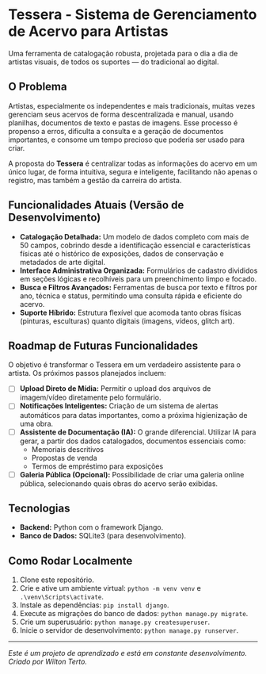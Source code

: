# Tessera - Sistema de Gerenciamento de Acervo para Artistas

Uma ferramenta de catalogação robusta, projetada para o dia a dia de artistas visuais, de todos os suportes — do tradicional ao digital.

## O Problema

Artistas, especialmente os independentes e mais tradicionais, muitas vezes gerenciam seus acervos de forma descentralizada e manual, usando planilhas, documentos de texto e pastas de imagens. Esse processo é propenso a erros, dificulta a consulta e a geração de documentos importantes, e consome um tempo precioso que poderia ser usado para criar.

A proposta do **Tessera** é centralizar todas as informações do acervo em um único lugar, de forma intuitiva, segura e inteligente, facilitando não apenas o registro, mas também a gestão da carreira do artista.

## Funcionalidades Atuais (Versão de Desenvolvimento)

* **Catalogação Detalhada:** Um modelo de dados completo com mais de 50 campos, cobrindo desde a identificação essencial e características físicas até o histórico de exposições, dados de conservação e metadados de arte digital.
* **Interface Administrativa Organizada:** Formulários de cadastro divididos em seções lógicas e recolhíveis para um preenchimento limpo e focado.
* **Busca e Filtros Avançados:** Ferramentas de busca por texto e filtros por ano, técnica e status, permitindo uma consulta rápida e eficiente do acervo.
* **Suporte Híbrido:** Estrutura flexível que acomoda tanto obras físicas (pinturas, esculturas) quanto digitais (imagens, vídeos, glitch art).

## Roadmap de Futuras Funcionalidades

O objetivo é transformar o Tessera em um verdadeiro assistente para o artista. Os próximos passos planejados incluem:

-   [ ] **Upload Direto de Mídia:** Permitir o upload dos arquivos de imagem/vídeo diretamente pelo formulário.
-   [ ] **Notificações Inteligentes:** Criação de um sistema de alertas automáticos para datas importantes, como a próxima higienização de uma obra.
-   [ ] **Assistente de Documentação (IA):** O grande diferencial. Utilizar IA para gerar, a partir dos dados catalogados, documentos essenciais como:
    -   Memoriais descritivos
    -   Propostas de venda
    -   Termos de empréstimo para exposições
-   [ ] **Galeria Pública (Opcional):** Possibilidade de criar uma galeria online pública, selecionando quais obras do acervo serão exibidas.

## Tecnologias

* **Backend:** Python com o framework Django.
* **Banco de Dados:** SQLite3 (para desenvolvimento).

## Como Rodar Localmente

1.  Clone este repositório.
2.  Crie e ative um ambiente virtual: `python -m venv venv` e `.\venv\Scripts\activate`.
3.  Instale as dependências: `pip install django`.
4.  Execute as migrações do banco de dados: `python manage.py migrate`.
5.  Crie um superusuário: `python manage.py createsuperuser`.
6.  Inicie o servidor de desenvolvimento: `python manage.py runserver`.

---
_Este é um projeto de aprendizado e está em constante desenvolvimento. Criado por Wilton Terto._